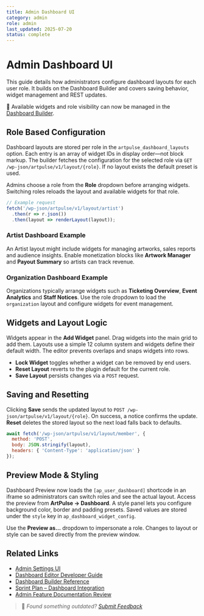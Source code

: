 ```yaml
---
title: Admin Dashboard UI
category: admin
role: admin
last_updated: 2025-07-20
status: complete
---
```


# Admin Dashboard UI

This guide details how administrators configure dashboard layouts for each user role. It builds on the Dashboard Builder and covers saving behavior, widget management and REST updates.

🔗 Available widgets and role visibility can now be managed in the [Dashboard Builder](../widgets/widget-matrix-reference.md).

## Role Based Configuration

Dashboard layouts are stored per role in the `artpulse_dashboard_layouts` option. Each entry is an array of widget IDs in display order—not block markup. The builder fetches the configuration for the selected role via `GET /wp-json/artpulse/v1/layout/{role}`. If no layout exists the default preset is used.

Admins choose a role from the **Role** dropdown before arranging widgets. Switching roles reloads the layout and available widgets for that role.

```js
// Example request
fetch('/wp-json/artpulse/v1/layout/artist')
  .then(r => r.json())
  .then(layout => renderLayout(layout));
```

### Artist Dashboard Example

An Artist layout might include widgets for managing artworks, sales reports and audience insights. Enable monetization blocks like **Artwork Manager** and **Payout Summary** so artists can track revenue.

### Organization Dashboard Example

Organizations typically arrange widgets such as **Ticketing Overview**, **Event Analytics** and **Staff Notices**. Use the role dropdown to load the `organization` layout and configure widgets for event management.

## Widgets and Layout Logic

Widgets appear in the **Add Widget** panel. Drag widgets into the main grid to add them. Layouts use a simple 12 column system and widgets define their default width. The editor prevents overlaps and snaps widgets into rows.

- **Lock Widget** toggles whether a widget can be removed by end users.
- **Reset Layout** reverts to the plugin default for the current role.
- **Save Layout** persists changes via a `POST` request.

## Saving and Resetting

Clicking **Save** sends the updated layout to `POST /wp-json/artpulse/v1/layout/{role}`. On success, a notice confirms the update. **Reset** deletes the stored layout so the next load falls back to defaults.

```js
await fetch('/wp-json/artpulse/v1/layout/member', {
  method: 'POST',
  body: JSON.stringify(layout),
  headers: { 'Content-Type': 'application/json' }
});
```

## Preview Mode & Styling

Dashboard Preview now loads the `[ap_user_dashboard]` shortcode in an iframe so administrators can switch roles and see the actual layout. Access the preview from **ArtPulse → Dashboard**. A style panel lets you configure background color, border and padding presets. Saved values are stored under the `style` key in `ap_dashboard_widget_config`.

Use the **Preview as…** dropdown to impersonate a role. Changes to layout or style can be saved directly from the preview window.

## Related Links

- [Admin Settings UI](./admin-settings-ui.md)
- [Dashboard Editor Developer Guide](../dashboard-editor-developer-guide.md)
- [Dashboard Builder Reference](../widgets/widget-matrix-reference.md)
- [Sprint Plan – Dashboard Integration](../internal/planning/Sprint_Plan.md)
- [Admin Feature Documentation Review](./admin-feature-review.md)

> 💬 *Found something outdated? [Submit Feedback](../feedback.md)*
